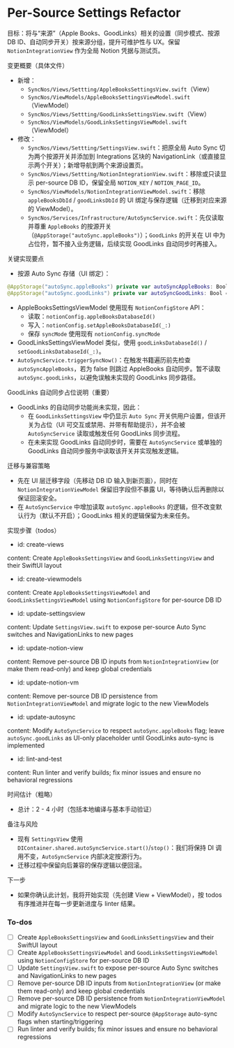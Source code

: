 <!-- bb8c163b-25c4-4083-a3e1-5b114400a123 7b5dce3a-ca8a-4378-803d-4a6e233728d2 -->
# Per-Source Settings Refactor

目标：将与“来源”（Apple Books、GoodLinks）相关的设置（同步模式、按源 DB ID、自动同步开关）按来源分组，提升可维护性与 UX。保留 `NotionIntegrationView` 作为全局 Notion 凭据与测试页。

变更概要（具体文件）

- 新增：
  - `SyncNos/Views/Settting/AppleBooksSettingsView.swift`（View）
  - `SyncNos/ViewModels/AppleBooksSettingsViewModel.swift`（ViewModel）
  - `SyncNos/Views/Settting/GoodLinksSettingsView.swift`（View）
  - `SyncNos/ViewModels/GoodLinksSettingsViewModel.swift`（ViewModel）
- 修改：
  - `SyncNos/Views/Settting/SettingsView.swift`：把原全局 Auto Sync 切为两个按源开关并添加到 Integrations 区块的 NavigationLink（或直接显示两个开关）；新增导航到两个来源设置页。
  - `SyncNos/Views/Settting/NotionIntegrationView.swift`：移除或只读显示 per-source DB ID，保留全局 `NOTION_KEY` / `NOTION_PAGE_ID`。
  - `SyncNos/ViewModels/NotionIntegrationViewModel.swift`：移除 `appleBooksDbId` / `goodLinksDbId` 的 UI 绑定与保存逻辑（迁移到对应来源的 ViewModel）。
  - `SyncNos/Services/Infrastructure/AutoSyncService.swift`：先仅读取并尊重 `AppleBooks` 的按源开关（`@AppStorage("autoSync.appleBooks")`）；`GoodLinks` 的开关在 UI 中为占位符，暂不接入业务逻辑，后续实现 GoodLinks 自动同步时再接入。

关键实现要点

- 按源 Auto Sync 存储（UI 绑定）：
```swift
@AppStorage("autoSync.appleBooks") private var autoSyncAppleBooks: Bool = false
@AppStorage("autoSync.goodLinks") private var autoSyncGoodLinks: Bool = false // 占位符，暂不生效
```

- AppleBooksSettingsViewModel 使用现有 `NotionConfigStore` API：
  - 读取：`notionConfig.appleBooksDatabaseId()`
  - 写入：`notionConfig.setAppleBooksDatabaseId(_:)`
  - 保存 `syncMode` 使用现有 `notionConfig.syncMode`
- GoodLinksSettingsViewModel 类似，使用 `goodLinksDatabaseId()` / `setGoodLinksDatabaseId(_:)`。
- `AutoSyncService.triggerSyncNow()`：在触发书籍遍历前先检查 `autoSyncAppleBooks`，若为 false 则跳过 AppleBooks 自动同步。暂不读取 `autoSync.goodLinks`，以避免误触未实现的 GoodLinks 同步路径。

GoodLinks 自动同步占位说明（重要）

- GoodLinks 的自动同步功能尚未实现，因此：
  - 在 `GoodLinksSettingsView` 中仍显示 `Auto Sync` 开关供用户设置，但该开关为占位（UI 可交互或禁用、并带有帮助提示），并不会被 `AutoSyncService` 读取或触发任何 GoodLinks 同步流程。
  - 在未来实现 GoodLinks 自动同步时，需要在 `AutoSyncService` 或单独的 GoodLinks 自动同步服务中读取该开关并实现触发逻辑。

迁移与兼容策略

- 先在 UI 层迁移字段（先移动 DB ID 输入到新页面），同时在 `NotionIntegrationViewModel` 保留旧字段但不暴露 UI，等待确认后再删除以保证回滚安全。
- 在 `AutoSyncService` 中增加读取 `autoSync.appleBooks` 的逻辑，但不改变默认行为（默认不开启）；GoodLinks 相关的逻辑保留为未来任务。

实现步骤（todos）

- id: create-views

content: Create `AppleBooksSettingsView` and `GoodLinksSettingsView` and their SwiftUI layout

- id: create-viewmodels

content: Create `AppleBooksSettingsViewModel` and `GoodLinksSettingsViewModel` using `NotionConfigStore` for per-source DB ID

- id: update-settingsview

content: Update `SettingsView.swift` to expose per-source Auto Sync switches and NavigationLinks to new pages

- id: update-notion-view

content: Remove per-source DB ID inputs from `NotionIntegrationView` (or make them read-only) and keep global credentials

- id: update-notion-vm

content: Remove per-source DB ID persistence from `NotionIntegrationViewModel` and migrate logic to the new ViewModels

- id: update-autosync

content: Modify `AutoSyncService` to respect `autoSync.appleBooks` flag; leave `autoSync.goodLinks` as UI-only placeholder until GoodLinks auto-sync is implemented

- id: lint-and-test

content: Run linter and verify builds; fix minor issues and ensure no behavioral regressions

时间估计（粗略）

- 总计：2 - 4 小时（包括本地编译与基本手动验证）

备注与风险

- 现有 `SettingsView` 使用 `DIContainer.shared.autoSyncService.start()`/`stop()`：我们将保持 DI 调用不变，`AutoSyncService` 内部决定按源行为。
- 迁移过程中保留向后兼容的保存逻辑以便回滚。

下一步

- 如果你确认此计划，我将开始实现（先创建 View + ViewModel），按 todos 有序推进并在每一步更新进度与 linter 结果。

### To-dos

- [ ] Create `AppleBooksSettingsView` and `GoodLinksSettingsView` and their SwiftUI layout
- [ ] Create `AppleBooksSettingsViewModel` and `GoodLinksSettingsViewModel` using `NotionConfigStore` for per-source DB ID
- [ ] Update `SettingsView.swift` to expose per-source Auto Sync switches and NavigationLinks to new pages
- [ ] Remove per-source DB ID inputs from `NotionIntegrationView` (or make them read-only) and keep global credentials
- [ ] Remove per-source DB ID persistence from `NotionIntegrationViewModel` and migrate logic to the new ViewModels
- [ ] Modify `AutoSyncService` to respect per-source `@AppStorage` auto-sync flags when starting/triggering
- [ ] Run linter and verify builds; fix minor issues and ensure no behavioral regressions